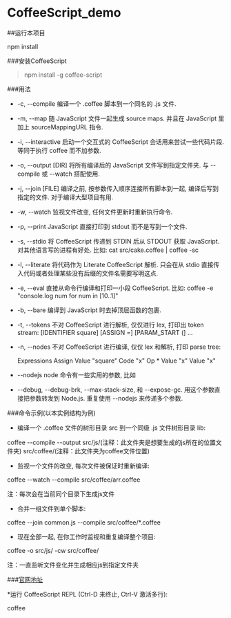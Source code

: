 # CoffeeScript_demo

##运行本项目

npm install


###安装CoffeeScript
> npm install -g coffee-script

###用法

- -c, --compile	编译一个 .coffee 脚本到一个同名的 .js 文件.
- -m, --map	随 JavaScript 文件一起生成 source maps. 并且在 JavaScript 里加上 sourceMappingURL 指令.
- -i, --interactive	启动一个交互式的 CoffeeScript 会话用来尝试一些代码片段. 等同于执行 coffee 而不加参数.
- -o, --output [DIR]	将所有编译后的 JavaScript 文件写到指定文件夹. 与 --compile 或 --watch 搭配使用.
- -j, --join [FILE]	编译之前, 按参数传入顺序连接所有脚本到一起, 编译后写到指定的文件. 对于编译大型项目有用.
- -w, --watch	监视文件改变, 任何文件更新时重新执行命令.
- -p, --print	JavaScript 直接打印到 stdout 而不是写到一个文件.
- -s, --stdio	将 CoffeeScript 传递到 STDIN 后从 STDOUT 获取 JavaScript. 对其他语言写的进程有好处. 比如:
cat src/cake.coffee | coffee -sc
- -l, --literate	将代码作为 Literate CoffeeScript 解析. 只会在从 stdio 直接传入代码或者处理某些没有后缀的文件名需要写明这点.
- -e, --eval	直接从命令行编译和打印一小段 CoffeeScript. 比如:
coffee -e "console.log num for num in [10..1]"
- -b, --bare	编译到 JavaScript 时去掉顶层函数的包裹.
- -t, --tokens	不对 CoffeeScript 进行解析, 仅仅进行 lex, 打印出 token stream: [IDENTIFIER square] [ASSIGN =] [PARAM_START (] ...
- -n, --nodes	不对 CoffeeScript 进行编译, 仅仅 lex 和解析, 打印 parse tree:

  Expressions
     Assign
      Value "square"
      Code "x"
        Op *
          Value "x"
          Value "x"
          
- --nodejs	node 命令有一些实用的参数, 比如
- --debug, --debug-brk, --max-stack-size, 和 --expose-gc. 用这个参数直接把参数转发到 Node.js. 重复使用 --nodejs 来传递多个参数.


###命令示例(以本实例结构为例)
* 编译一个 .coffee 文件的树形目录 src 到一个同级  .js 文件树形目录 lib:

coffee --compile --output src/js/(注释：此文件夹是想要生成的js所在的位置文件夹) src/coffee/(注释：此文件夹为coffee文件位置)

* 监视一个文件的改变, 每次文件被保证时重新编译:

coffee --watch --compile src/coffee/arr.coffee

注：每次会在当前同个目录下生成js文件

* 合并一组文件到单个脚本:

coffee --join common.js --compile src/coffee/*.coffee

* 现在全部一起, 在你工作时监视和重复编译整个项目:

coffee -o src/js/ -cw src/coffee/

注：一直监听文件变化并生成相应js到指定文件夹

###[官网地址](http://coffee-script.org/#top)

*运行 CoffeeScript REPL (Ctrl-D 来终止, Ctrl-V 激活多行):

coffee


